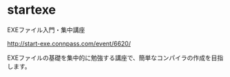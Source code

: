 startexe
========

EXEファイル入門・集中講座

http://start-exe.connpass.com/event/6620/

EXEファイルの基礎を集中的に勉強する講座で、簡単なコンパイラの作成を目指します。
